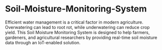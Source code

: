 # Soil-Moisture-Monitoring-System
Efficient water management is a critical factor in modern agriculture. Overwatering can lead to root rot, while underwatering can reduce crop yield. This Soil Moisture Monitoring System is designed to help farmers, gardeners, and agricultural researchers by providing real-time soil moisture data through an IoT-enabled solution.
